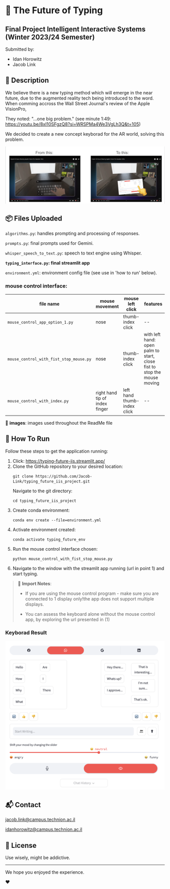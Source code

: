 # 🚀 The Future of Typing

## Final Project Intelligent Interactive Systems (Winter 2023/24 Semester)

Submitted by:
- Idan Horowitz
- Jacob Link

## 📝 Description
We believe there is a new typing method which will emerge in the near future, due to the augmented reality tech being introduced to the word. 
When comming accross the Wall Street Journal's review of the Apple VisionPro,

They noted: "...one big problem." (see minute 1:49: https://youtu.be/8xI10SFgzQ8?si=WRSPMa4We3VgLh3Q&t=105) 

We decided to create a new concept keyborad for the AR world, solving this problem.

![system on wsj](images/vis_in_wsj_review.png)

## 📦 Files Uploaded 

`algorithms.py`: handles prompting and processing of responses.

`prompts.py`: final prompts used for Gemini.

`whisper_speech_to_text.py`: speech to text engine using Whisper.

**`typing_interface.py`: final streamlit app**

`environment.yml`: environment config file (see use in 'how to run' below).

### mouse control interface:
|file name|mouse movement|mouse left click|features
|--|--|--|--
|`mouse_control_app_option_1.py`|nose|thumb-index click|--
|`mouse_control_with_fist_stop_mouse.py`|nose|thumb-index click|with left hand: open palm to start, close fist to stop the mouse moving
|`mouse_control_with_index.py`|right hand tip of index finger|left hand thumb-index click|--

📁 **images**: images used throughout the ReadMe file

## 🏃 How To Run
Follow these steps to get the application running: 
1. Click: https://typing-future-iis.streamlit.app/
2. Clone the GitHub repository to your desired location:
   ```
   git clone https://github.com/Jacob-Link/typing_future_iis_project.git
   ```
   Navigate to the git directory:
   ```
   cd typing_future_iis_project
   ```
3. Create conda environment:
   ```
   conda env create --file=environment.yml
   ```
4. Activate environment created:
   ```
   conda activate typing_future_env
   ```
5. Run the mouse control interface chosen:
   ```
   python mouse_control_with_fist_stop_mouse.py
   ```
6. Navigate to the window with the streamlit app running (url in point 1) and start typing.
   
> 🔔 **Import Notes**:
> - If you are using the mouse control program - make sure you are connected to 1 display only!the app does not support multiple displays.
> 
> - You can assess the keyboard alone without the mouse control app, by exploring the url presented in (1)


### Keyborad Result
![result](images/keyboard_result.png)

## 📬 Contact

jacob.link@campus.technion.ac.il

idanhorowitz@campus.technion.ac.il

## 📃 License

Use wisely, might be addictive.

----------

We hope you enjoyed the experience.

❤️ 
